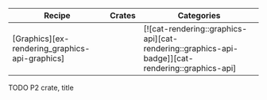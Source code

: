| Recipe | Crates | Categories |
|--------|--------|------------|
| [Graphics][ex-rendering_graphics-api-graphics] |  | [![cat-rendering::graphics-api][cat-rendering::graphics-api-badge]][cat-rendering::graphics-api] |

<div class="hidden">
TODO P2 crate, title
</div>
